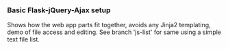 ### Basic Flask-jQuery-Ajax setup
Shows how the web app parts fit together, avoids any Jinja2 templating, demo
of file access and editing. See branch 'js-list' for same using a simple 
text file list.
